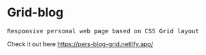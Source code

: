 # Grid-blog
<pre>
Responsive personal web page based on CSS Grid layout
</pre>
Check it out here https://pers-blog-grid.netlify.app/ 

